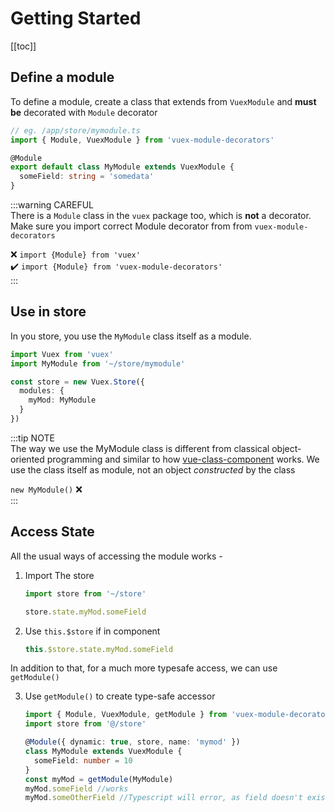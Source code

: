 # Getting Started

<sponsor-cb-sidebar/>

[[toc]]

## Define a module

To define a module, create a class that extends from `VuexModule`
and **must be** decorated with `Module` decorator

```typescript
// eg. /app/store/mymodule.ts
import { Module, VuexModule } from 'vuex-module-decorators'

@Module
export default class MyModule extends VuexModule {
  someField: string = 'somedata'
}
```

:::warning CAREFUL  
There is a `Module` class in the `vuex` package too, which is **not** a
decorator. Make sure you import correct Module decorator from from
`vuex-module-decorators`

:x: `import {Module} from 'vuex'`  
:heavy_check_mark: `import {Module} from 'vuex-module-decorators'`  
:::

## Use in store

In you store, you use the `MyModule` class itself as a module.

```typescript
import Vuex from 'vuex'
import MyModule from '~/store/mymodule'

const store = new Vuex.Store({
  modules: {
    myMod: MyModule
  }
})
```

:::tip NOTE  
The way we use the MyModule class is different from classical object-oriented programming
and similar to how [vue-class-component](https://npmjs.com/vue-class-component) works.
We use the class itself as module, not an object _constructed_ by the class

`new MyModule()` :x:  
:::

## Access State

All the usual ways of accessing the module works -

1. Import The store

   ```typescript {3}
   import store from '~/store'

   store.state.myMod.someField
   ```

2. Use `this.$store` if in component

   ```javascript {1}
   this.$store.state.myMod.someField
   ```

In addition to that, for a much more typesafe access, we can use `getModule()`

3. Use `getModule()` to create type-safe accessor

   ```typescript {8}
   import { Module, VuexModule, getModule } from 'vuex-module-decorators'
   import store from '@/store'

   @Module({ dynamic: true, store, name: 'mymod' })
   class MyModule extends VuexModule {
     someField: number = 10
   }
   const myMod = getModule(MyModule)
   myMod.someField //works
   myMod.someOtherField //Typescript will error, as field doesn't exist
   ```
